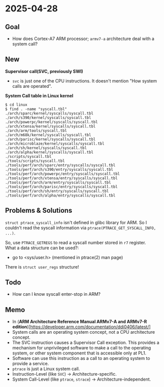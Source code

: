 # 2025-04-28

## Goal
- How does Cortex-A7 ARM processor; `armv7-a` architecture deal with a system call?

## New
**Supervisor call(SVC, previously SWI)**
- `svc` is just one of the CPU instructions. It doesn't mention "How system calls are operated".

**System Call table in Linux kernel**
```shell
$ cd linux
$ find . -name "syscall.tbl"
./arch/sparc/kernel/syscalls/syscall.tbl
./arch/s390/kernel/syscalls/syscall.tbl
./arch/powerpc/kernel/syscalls/syscall.tbl
./arch/xtensa/kernel/syscalls/syscall.tbl
./arch/arm/tools/syscall.tbl
./arch/m68k/kernel/syscalls/syscall.tbl
./arch/parisc/kernel/syscalls/syscall.tbl
./arch/microblaze/kernel/syscalls/syscall.tbl
./arch/sh/kernel/syscalls/syscall.tbl
./arch/alpha/kernel/syscalls/syscall.tbl
./scripts/syscall.tbl
./tools/scripts/syscall.tbl
./tools/perf/arch/sparc/entry/syscalls/syscall.tbl
./tools/perf/arch/s390/entry/syscalls/syscall.tbl
./tools/perf/arch/powerpc/entry/syscalls/syscall.tbl
./tools/perf/arch/xtensa/entry/syscalls/syscall.tbl
./tools/perf/arch/arm/entry/syscalls/syscall.tbl
./tools/perf/arch/parisc/entry/syscalls/syscall.tbl
./tools/perf/arch/sh/entry/syscalls/syscall.tbl
./tools/perf/arch/alpha/entry/syscalls/syscall.tbl
```

## Problems & Solutions
`struct ptrace_syscall_info` isn't defined in glibc library for ARM. So I couldn't read the syscall information via `ptrace(PTRACE_GET_SYSCALL_INFO, ...)`.

So, use `PTRACE_GETREGS` to read a syscall number stored in `r7` register.  
What a data structure can be used?: 
- go to <sys/user.h> (mentioned in ptrace(2) man page)

There is `struct user_regs` structure!


## Todo
- How can I know syscall enter-stop in ARM?

## Memo
- In (**ARM Architecture Reference Manual ARMv7-A and ARMv7-R edition**)[https://developer.arm.com/documentation/ddi0406/latest/]
- System calls are an operating system concept, not a CPU architecture concept.
- The SVC instruction causes a Supervisor Call exception. This provides a mechanism for
unprivileged software to make a call to the operating system, or other system component that
is accessible only at PL1.
- Software can use this instruction as a call to an operating system to provide a service.
- `ptrace` is just a Linux system call.
- Instruction-Level (like `SVC`) → Architecture-specific.
- System Call-Level (like `ptrace`, `strace`) → Architecture-independent.